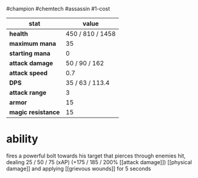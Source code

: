 #champion
#chemtech
#assassin
#1-cost

| stat | value |
|---|---|
| **health** | 450 / 810 / 1458 |
| **maximum mana** | 35 |
| **starting mana** | 0 |
| **attack damage** | 50 / 90 / 162 |
| **attack speed** | 0.7 |
| **DPS** | 35 / 63 / 113.4 | 
| **attack range** | 3 |
| **armor** | 15 |
| **magic resistance** | 15 |

# ability
fires a powerful bolt towards his target that pierces through enemies hit, dealing 25 / 50 / 75 (xAP) (+175 / 185 / 200% [[attack damage]]) [[physical damage]] and applying [[grievous wounds]] for 5 seconds